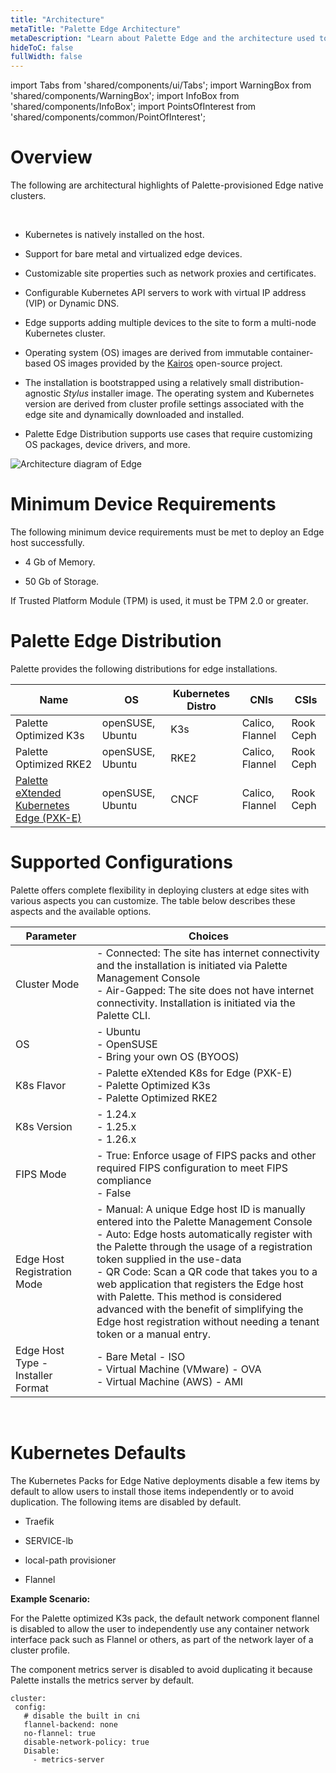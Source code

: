 ```yaml
---
title: "Architecture"
metaTitle: "Palette Edge Architecture"
metaDescription: "Learn about Palette Edge and the architecture used to suppport edge clusters."
hideToC: false
fullWidth: false
---
```


import Tabs from 'shared/components/ui/Tabs';
import WarningBox from 'shared/components/WarningBox';
import InfoBox from 'shared/components/InfoBox';
import PointsOfInterest from 'shared/components/common/PointOfInterest';

# Overview

The following are architectural highlights of Palette-provisioned Edge native clusters.

<br />

* Kubernetes is natively installed on the host.


* Support for bare metal and virtualized edge devices.


* Customizable site properties such as network proxies and certificates.


* Configurable Kubernetes API servers to work with virtual IP address (VIP) or Dynamic DNS.


* Edge supports adding multiple devices to the site to form a multi-node Kubernetes cluster.


* Operating system (OS) images are derived from immutable container-based OS images provided by the [Kairos](http://kairos.io) open-source project.


* The installation is bootstrapped using a relatively small distribution-agnostic *Stylus* installer image. The operating system and Kubernetes version are derived from cluster profile settings associated with the edge site and dynamically downloaded and installed.


* Palette Edge Distribution supports use cases that require customizing OS packages, device drivers, and more.

![Architecture diagram of Edge](/native-edge.png "#title=An architecture diagram of Palette and all of the components.")


# Minimum Device Requirements

The following minimum device requirements must be met to deploy an Edge host successfully.

* 4 Gb of Memory.


* 50 Gb of Storage.


If Trusted Platform Module (TPM) is used, it must be TPM 2.0 or greater.


# Palette Edge Distribution

Palette provides the following distributions for edge installations.

|Name|OS |Kubernetes Distro|CNIs|CSIs|
|----|---|----------|----|----|
|Palette Optimized K3s |openSUSE, Ubuntu  |K3s |Calico, Flannel|Rook Ceph|
|Palette Optimized RKE2|openSUSE, Ubuntu  |RKE2|Calico, Flannel|Rook Ceph|
|[Palette eXtended Kubernetes Edge (PXK-E)](/glossary-all#paletteextendedkubernetesedge(pxk-e))|openSUSE, Ubuntu|CNCF|Calico, Flannel|Rook Ceph|


# Supported Configurations

Palette offers complete flexibility in deploying clusters at edge sites with various aspects you can customize. The table below describes these aspects and the available options.

| **Parameter**  | **Choices** |
|-|-|
| Cluster Mode |  - Connected: The site has internet connectivity and the installation is initiated via Palette Management Console<br/> - Air-Gapped: The site does not have internet connectivity. Installation is initiated via the Palette CLI.|
| OS | - Ubuntu<br/>- OpenSUSE<br/>- Bring your own OS (BYOOS) |
| K8s Flavor | - Palette eXtended K8s for Edge (PXK-E)<br/>- Palette Optimized K3s<br/>- Palette Optimized RKE2 |
| K8s Version |- 1.24.x<br/>- 1.25.x<br/>- 1.26.x |
| FIPS Mode |- True: Enforce usage of FIPS packs and other required FIPS configuration to meet FIPS compliance<br/>- False |
| Edge Host Registration Mode | - Manual: A unique Edge host ID is manually entered into the Palette Management Console <br/> - Auto: Edge hosts automatically register with the Palette through the usage of a registration token supplied in the use-data<br/>- QR Code: Scan a QR code that takes you to a web application that registers the Edge host with Palette. This method is considered advanced with the benefit of simplifying the Edge host registration without needing a tenant token or a manual entry. |
| Edge Host Type - Installer Format | - Bare Metal - ISO<br/>- Virtual Machine (VMware) - OVA<br/>- Virtual Machine (AWS) - AMI |

<br />


# Kubernetes Defaults

The Kubernetes Packs for Edge Native deployments disable a few items by default to allow users to install those items independently or to avoid duplication. The following items are disabled by default.

* Traefik

* SERVICE-lb

* local-path provisioner

* Flannel

**Example Scenario:**

For the Palette optimized K3s pack, the default network component flannel is disabled to allow the user to independently use any container network interface pack such as Flannel or others, as part of the network layer of a cluster profile.

The component metrics server is disabled to avoid duplicating it because Palette installs the metrics server by default.

```
cluster:
 config:
   # disable the built in cni
   flannel-backend: none
   no-flannel: true
   disable-network-policy: true
   Disable:
     - metrics-server
```

<br />
